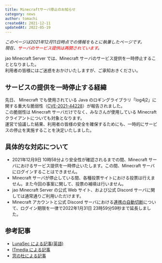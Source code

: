 ```yaml
---
title: Minecraftサーバ停止のお知らせ
category: news
author: tomachi
createdAt: 2021-12-11
updatedAt: 2022-05-19
---
```


*このページは2021年12月11日時点での情報をもとに執筆したページです。*  
*現在、<span style="color: red">サーバのサービス提供は再開されています</span>。*

jao Minecraft Server では、Minecraft サーバのサービス提供を一時停止することとなりました。  
利用者の皆様にはご迷惑をおかけいたしますが、ご承知おきください。

## サービスの提供を一時停止する経緯

先日、 Minecraft でも使用されている Java のロギングライブラリ「log4j2」に関する重大な脆弱性（[CVE-2021-44228](https://github.com/advisories/GHSA-jfh8-c2jp-5v3q)）が報告されました。  
この脆弱性は Minecraft サーバだけでなく、みなさんが使用している Minecraft クライアントについても対象となります。  
運営で協議した結果、利用者の皆様の安全を確保するためにも、一時的にサービスの停止を実施することを決定いたしました。

## 具体的な対応について

- 2021年12月9日 10時58分より安全性が確認されるまでの間、Minecraft サーバにおけるサービス提供を一時停止いたします。この間、Minecraft サーバにログインすることはできません。
- Minecraft サーバが停止している間、各種投票サイトにおける投票は行えません。また今回の事案に関して、投票の補填は行いません。
- jao Minecraft Server の公式 Web サイト、および公式 Discord サーバに関しては通常通りご利用いただけます。
- Minecraft アカウントと公式 Discord サーバにおける[連携の自動切断](https://jaoafa.com/server/rules/discord/#免責事項)について、ログイン期限を一律で2022年1月31日 23時59分59秒まで延長しました。

## 参考記事

- [LunaSec による記事(英語)](https://www.lunasec.io/docs/blog/log4j-zero-day/)
- [ITmedia による記事](https://www.itmedia.co.jp/news/articles/2112/10/news157.html)
- [窓の杜による記事](https://forest.watch.impress.co.jp/docs/serial/yajiuma/1373242.html)
